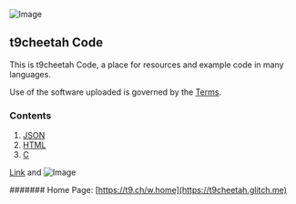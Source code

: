 ![Image](https://1drv.ms/u/s!AkF3965rWvRjhAHPPRpgGv5Mjr6x)
## t9cheetah Code

This is t9cheetah Code, a place for resources and example code in many languages.

Use of the software uploaded is governed by the [Terms](/terms).

### Contents

1. [JSON](/json)
2. [HTML](/html)
3. [C](/c-program)

[Link](url) and ![Image](src)

####### Home Page: [https://t9.ch/w.home](https://t9cheetah.glitch.me)
